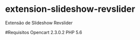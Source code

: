 # extension-slideshow-revslider
Extensão de Slideshow Revslider
	
#Requisitos
Opencart 2.3.0.2
PHP 5.6